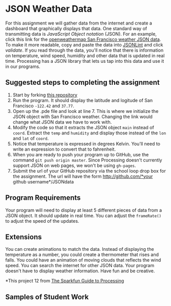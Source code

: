 JSON Weather Data
=========================
For this assignment we will gather data from the internet and create a dashboard that graphically displays that data. One standard way of transmitting data is *JavaScript Object notation* (JSON). For an example, click this link for the [openweathermap San Francisco weather JSON data](http://api.openweathermap.org/data/2.5/weather?q=San%20Francisco,CA). To make it more readable, copy and paste the data into [JSONLint](http://jsonlint.com/) and click *validate*. If you read through the data, you'll notice that there is information on temperature, wind speed, humidity and other data that is updated in real time. Processing has a JSON library that lets us tap into this data and use it in our programs.
 
Suggested steps to completing the assignment
--------------------------------------------
1. Start by forking [this repository](https://github.com/APCSLowell/JSONdata)
2. Run the program. It should display the latitude and logitude of San Francisco `-122.42` and `37.77`.
3. Open up the .pde file and look at line 7. This is where we initialize the JSON object with San Francisco weather. Changing the link would change what JSON data we have to work with.
4. Modify the code so that it extracts the JSON object `main` instead of `coord`. Extract the `temp` and `humidity` and display those instead of the `lon` and `lat` of `coord`.
5. Notice that temperature is expressed in degrees Kelvin. You'll need to write an expression to convert that to fahrenheit.
6. When you are ready to push your program up to GitHub, use the command `git push origin master`. Since Processing doesn't currently support JSON on web pages, we won't be using `gh-pages`.
7. Submit the url of your GitHub repository via the school loop drop box for the assignment. The url will have the form http://github.com/*your github username*/JSONdata

Program Requirements
--------------------
Your program will need to display at least 5 different pieces of data from a JSON object. It should update in real time. You can adjust the `frameRate()` to adjust the speed of the updates.

Extensions
----------
You can create animations to match the data. Instead of displaying the temperature as a number, you could create a thermometer that rises and falls. You could have an animation of moving clouds that reflects the wind speed. You can search the internet for other JSON data. Your program doesn't have to display weather information. Have fun and be creative.

*This project 12 from [The Sparkfun Guide to Processing](https://www.nostarch.com/sparkfunprocessing)  

Samples of Student Work
-----------------------
